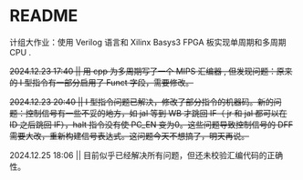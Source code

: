 # README

计组大作业：使用 Verilog 语言和 Xilinx Basys3 FPGA 板实现单周期和多周期 CPU . 

~~2024.12.23 17:40 || 用 cpp 为多周期写了一个 MIPS 汇编器 , 但发现问题：原来的 I 型指令有一部分启用了 Funct 字段，需要修改。~~

~~2024.12.23 20:40 || I 型指令问题已解决，修改了部分指令的机器码。新的问题：控制信号有一些不妥的地方，如 jal 等到 WB 才跳回 IF（ jr 和 jal 都可以在 ID 之后跳回 IF），halt 指令没有使 PC_EN 变为0。这些问题导致控制信号的 DFF 需要大改，重新构建信号表达式。这问题今天不想搞了，明天再说。~~

2024.12.25 18:06 || 目前似乎已经解决所有问题，但还未校验汇编代码的正确性。
